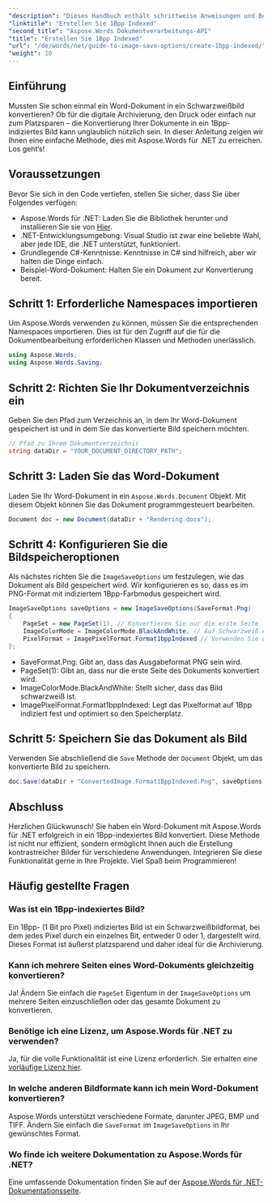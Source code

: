 ```yaml
---
"description": "Dieses Handbuch enthält schrittweise Anweisungen und Beispielcode, mit denen Sie effizient indizierte 1-Bpp-Bilder zum Archivieren, Drucken oder zur Platzersparnis erstellen können."
"linktitle": "Erstellen Sie 1Bpp Indexed"
"second_title": "Aspose.Words Dokumentverarbeitungs-API"
"title": "Erstellen Sie 1Bpp Indexed"
"url": "/de/words/net/guide-to-image-save-options/create-1bpp-indexed/"
"weight": 10
---
```


## Einführung

Mussten Sie schon einmal ein Word-Dokument in ein Schwarzweißbild konvertieren? Ob für die digitale Archivierung, den Druck oder einfach nur zum Platzsparen – die Konvertierung Ihrer Dokumente in ein 1Bpp-indiziertes Bild kann unglaublich nützlich sein. In dieser Anleitung zeigen wir Ihnen eine einfache Methode, dies mit Aspose.Words für .NET zu erreichen. Los geht‘s!

## Voraussetzungen

Bevor Sie sich in den Code vertiefen, stellen Sie sicher, dass Sie über Folgendes verfügen:

- Aspose.Words für .NET: Laden Sie die Bibliothek herunter und installieren Sie sie von [Hier](https://releases.aspose.com/words/net/).
- .NET-Entwicklungsumgebung: Visual Studio ist zwar eine beliebte Wahl, aber jede IDE, die .NET unterstützt, funktioniert.
- Grundlegende C#-Kenntnisse: Kenntnisse in C# sind hilfreich, aber wir halten die Dinge einfach.
- Beispiel-Word-Dokument: Halten Sie ein Dokument zur Konvertierung bereit.

## Schritt 1: Erforderliche Namespaces importieren

Um Aspose.Words verwenden zu können, müssen Sie die entsprechenden Namespaces importieren. Dies ist für den Zugriff auf die für die Dokumentbearbeitung erforderlichen Klassen und Methoden unerlässlich.

```csharp
using Aspose.Words;
using Aspose.Words.Saving;
```

## Schritt 2: Richten Sie Ihr Dokumentverzeichnis ein

Geben Sie den Pfad zum Verzeichnis an, in dem Ihr Word-Dokument gespeichert ist und in dem Sie das konvertierte Bild speichern möchten.

```csharp
// Pfad zu Ihrem Dokumentverzeichnis
string dataDir = "YOUR_DOCUMENT_DIRECTORY_PATH";
```

## Schritt 3: Laden Sie das Word-Dokument

Laden Sie Ihr Word-Dokument in ein `Aspose.Words.Document` Objekt. Mit diesem Objekt können Sie das Dokument programmgesteuert bearbeiten.

```csharp
Document doc = new Document(dataDir + "Rendering.docx");
```

## Schritt 4: Konfigurieren Sie die Bildspeicheroptionen

Als nächstes richten Sie die `ImageSaveOptions` um festzulegen, wie das Dokument als Bild gespeichert wird. Wir konfigurieren es so, dass es im PNG-Format mit indiziertem 1Bpp-Farbmodus gespeichert wird.

```csharp
ImageSaveOptions saveOptions = new ImageSaveOptions(SaveFormat.Png)
{
    PageSet = new PageSet(1), // Konvertieren Sie nur die erste Seite
    ImageColorMode = ImageColorMode.BlackAndWhite, // Auf Schwarzweiß einstellen
    PixelFormat = ImagePixelFormat.Format1bppIndexed // Verwenden Sie das indizierte 1Bpp-Format
};
```

- SaveFormat.Png: Gibt an, dass das Ausgabeformat PNG sein wird.
- PageSet(1): Gibt an, dass nur die erste Seite des Dokuments konvertiert wird.
- ImageColorMode.BlackAndWhite: Stellt sicher, dass das Bild schwarzweiß ist.
- ImagePixelFormat.Format1bppIndexed: Legt das Pixelformat auf 1Bpp indiziert fest und optimiert so den Speicherplatz.

## Schritt 5: Speichern Sie das Dokument als Bild

Verwenden Sie abschließend die `Save` Methode der `Document` Objekt, um das konvertierte Bild zu speichern.

```csharp
doc.Save(dataDir + "ConvertedImage.Format1BppIndexed.Png", saveOptions);
```

## Abschluss

Herzlichen Glückwunsch! Sie haben ein Word-Dokument mit Aspose.Words für .NET erfolgreich in ein 1Bpp-indexiertes Bild konvertiert. Diese Methode ist nicht nur effizient, sondern ermöglicht Ihnen auch die Erstellung kontrastreicher Bilder für verschiedene Anwendungen. Integrieren Sie diese Funktionalität gerne in Ihre Projekte. Viel Spaß beim Programmieren!

## Häufig gestellte Fragen

### Was ist ein 1Bpp-indexiertes Bild?
Ein 1Bpp- (1 Bit pro Pixel) indiziertes Bild ist ein Schwarzweißbildformat, bei dem jedes Pixel durch ein einzelnes Bit, entweder 0 oder 1, dargestellt wird. Dieses Format ist äußerst platzsparend und daher ideal für die Archivierung.

### Kann ich mehrere Seiten eines Word-Dokuments gleichzeitig konvertieren?
Ja! Ändern Sie einfach die `PageSet` Eigentum in der `ImageSaveOptions` um mehrere Seiten einzuschließen oder das gesamte Dokument zu konvertieren.

### Benötige ich eine Lizenz, um Aspose.Words für .NET zu verwenden?
Ja, für die volle Funktionalität ist eine Lizenz erforderlich. Sie erhalten eine [vorläufige Lizenz hier](https://purchase.aspose.com/temporary-license/).

### In welche anderen Bildformate kann ich mein Word-Dokument konvertieren?
Aspose.Words unterstützt verschiedene Formate, darunter JPEG, BMP und TIFF. Ändern Sie einfach die `SaveFormat` im `ImageSaveOptions` in Ihr gewünschtes Format.

### Wo finde ich weitere Dokumentation zu Aspose.Words für .NET?
Eine umfassende Dokumentation finden Sie auf der [Aspose.Words für .NET-Dokumentationsseite](https://reference.aspose.com/words/net/).
